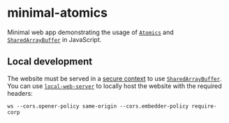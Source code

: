 # minimal-atomics

Minimal web app demonstrating the usage of [`Atomics`](https://developer.mozilla.org/en-US/docs/Web/JavaScript/Reference/Global_Objects/Atomics) and [`SharedArrayBuffer`](https://developer.mozilla.org/en-US/docs/Web/JavaScript/Reference/Global_Objects/SharedArrayBuffer) in JavaScript.

## Local development

The website must be served in a [secure context](https://developer.mozilla.org/en-US/docs/Web/Security/Secure_Contexts) to use [`SharedArrayBuffer`](https://developer.mozilla.org/en-US/docs/Web/JavaScript/Reference/Global_Objects/SharedArrayBuffer). You can use [`local-web-server`](https://www.npmjs.com/package/local-web-server) to locally host the website with the required headers:

```
ws --cors.opener-policy same-origin --cors.embedder-policy require-corp
```
